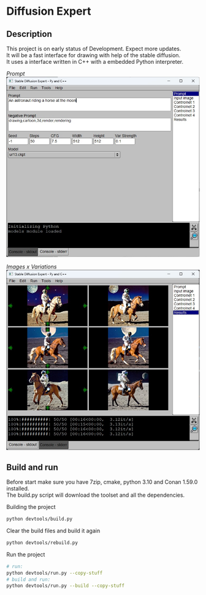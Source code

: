 # Diffusion Expert

## Description
This project is on early status of Development. Expect more updates.  
It will be a fast interface for drawing with help of the stable diffusion.  
It uses a interface written in C++ with a embedded Python interpreter.  

*Prompt*   
![Ubuntu screenshot](https://github.com/rodjjo/diffusion-expert/raw/main/docs/images/difusion-expert-pre-alpha.jpg)

*Images x Variations*   
![Ubuntu screenshot](https://github.com/rodjjo/diffusion-expert/raw/main/docs/images/difusion-expert-pre-alpha-2.jpg)

## Build and run 

Before start make sure you have 7zip, cmake, python 3.10 and Conan 1.59.0 installed.  
The build.py script will download the toolset and all the dependencies.

Building the project
```bash
python devtools/build.py
```

Clear the build files and build it again
```bash
python devtools/rebuild.py
```

Run the project
```bash
# run:
python devtools/run.py --copy-stuff
# build and run:
python devtools/run.py --build --copy-stuff
```